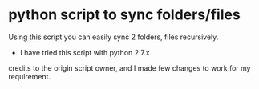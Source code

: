 # python script to sync folders/files
Using this script you can easily sync 2 folders, files recursively.

* I have tried this script with python 2.7.x

credits to the origin script owner, and I made few changes to work for my requirement.
